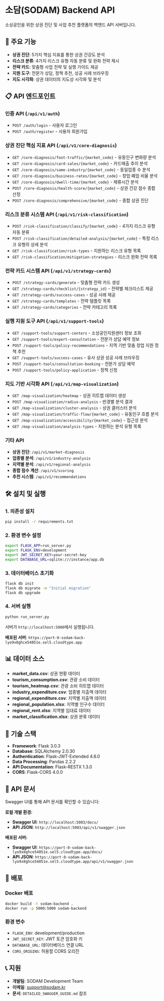 # 소담(SODAM) Backend API

소상공인을 위한 상권 진단 및 사업 추천 플랫폼의 백엔드 API 서버입니다.

## 🚀 주요 기능

- **상권 진단**: 5가지 핵심 지표를 통한 상권 건강도 분석
- **리스크 분류**: 4가지 리스크 유형 자동 분류 및 완화 전략 제시
- **전략 카드**: 맞춤형 사업 전략 및 실행 가이드 제공
- **지원 도구**: 전문가 상담, 정책 추천, 성공 사례 브라우징
- **지도 시각화**: 상권 데이터의 지도상 시각화 및 분석

## 📋 API 엔드포인트

### 인증 API (`/api/v1/auth`)

- `POST /auth/login` - 사용자 로그인
- `POST /auth/register` - 사용자 회원가입

### 상권 진단 핵심 지표 API (`/api/v1/core-diagnosis`)

- `GET /core-diagnosis/foot-traffic/{market_code}` - 유동인구 변화량 분석
- `GET /core-diagnosis/card-sales/{market_code}` - 카드매출 추이 분석
- `GET /core-diagnosis/same-industry/{market_code}` - 동일업종 수 분석
- `GET /core-diagnosis/business-rates/{market_code}` - 창업·폐업 비율 분석
- `GET /core-diagnosis/dwell-time/{market_code}` - 체류시간 분석
- `POST /core-diagnosis/health-score/{market_code}` - 상권 건강 점수 종합 산정
- `POST /core-diagnosis/comprehensive/{market_code}` - 종합 상권 진단

### 리스크 분류 시스템 API (`/api/v1/risk-classification`)

- `POST /risk-classification/classify/{market_code}` - 4가지 리스크 유형 자동 분류
- `POST /risk-classification/detailed-analysis/{market_code}` - 특정 리스크 유형의 상세 분석
- `GET /risk-classification/risk-types` - 지원하는 리스크 유형 목록
- `GET /risk-classification/mitigation-strategies` - 리스크 완화 전략 목록

### 전략 카드 시스템 API (`/api/v1/strategy-cards`)

- `POST /strategy-cards/generate` - 맞춤형 전략 카드 생성
- `GET /strategy-cards/checklist/{strategy_id}` - 전략별 체크리스트 제공
- `GET /strategy-cards/success-cases` - 성공 사례 제공
- `GET /strategy-cards/templates` - 전략 템플릿 목록
- `GET /strategy-cards/categories` - 전략 카테고리 목록

### 실행 지원 도구 API (`/api/v1/support-tools`)

- `GET /support-tools/support-centers` - 소상공인지원센터 정보 조회
- `GET /support-tools/expert-consultation` - 전문가 상담 예약 정보
- `POST /support-tools/policy-recommendations` - 지역 기반 맞춤 창업 지원 정책 추천
- `GET /support-tools/success-cases` - 유사 상권 성공 사례 브라우징
- `POST /support-tools/consultation-booking` - 전문가 상담 예약
- `POST /support-tools/policy-application` - 정책 신청

### 지도 기반 시각화 API (`/api/v1/map-visualization`)

- `GET /map-visualization/heatmap` - 상권 히트맵 데이터 생성
- `POST /map-visualization/radius-analysis` - 반경별 분석 결과
- `GET /map-visualization/cluster-analysis` - 상권 클러스터 분석
- `GET /map-visualization/traffic-flow/{market_code}` - 유동인구 흐름 분석
- `GET /map-visualization/accessibility/{market_code}` - 접근성 분석
- `GET /map-visualization/analysis-types` - 지원하는 분석 유형 목록

### 기타 API

- **상권 진단**: `/api/v1/market-diagnosis`
- **업종별 분석**: `/api/v1/industry-analysis`
- **지역별 분석**: `/api/v1/regional-analysis`
- **종합 점수 계산**: `/api/v1/scoring`
- **추천 시스템**: `/api/v1/recommendations`

## 🛠️ 설치 및 실행

### 1. 의존성 설치

```bash
pip install -r requirements.txt
```

### 2. 환경 변수 설정

```bash
export FLASK_APP=run_server.py
export FLASK_ENV=development
export JWT_SECRET_KEY=your-secret-key
export DATABASE_URL=sqlite:///instance/app.db
```

### 3. 데이터베이스 초기화

```bash
flask db init
flask db migrate -m "Initial migration"
flask db upgrade
```

### 4. 서버 실행

```bash
python run_server.py
```

서버가 `http://localhost:5000`에서 실행됩니다.

**배포된 서버**: `https://port-0-sodam-back-lyo9x8ghce54051e.sel5.cloudtype.app`

## 📊 데이터 소스

- **market_data.csv**: 상권 현황 데이터
- **tourism_consumption.csv**: 관광 소비 데이터
- **tourism_heatmap.csv**: 관광 소비 히트맵 데이터
- **industry_expenditure.csv**: 업종별 지출액 데이터
- **regional_expenditure.csv**: 지역별 지출액 데이터
- **regional_population.xlsx**: 지역별 인구수 데이터
- **regional_rent.xlsx**: 지역별 임대료 데이터
- **market_classification.xlsx**: 상권 분류 데이터

## 🔧 기술 스택

- **Framework**: Flask 3.0.3
- **Database**: SQLAlchemy 2.0.30
- **Authentication**: Flask-JWT-Extended 4.6.0
- **Data Processing**: Pandas 2.2.2
- **API Documentation**: Flask-RESTX 1.3.0
- **CORS**: Flask-CORS 4.0.0

## 📝 API 문서

Swagger UI를 통해 API 문서를 확인할 수 있습니다:

**로컬 개발 환경:**

- **Swagger UI**: `http://localhost:5003/docs/`
- **API JSON**: `http://localhost:5003/api/v1/swagger.json`

**배포된 서버:**

- **Swagger UI**: `https://port-0-sodam-back-lyo9x8ghce54051e.sel5.cloudtype.app/docs/`
- **API JSON**: `https://port-0-sodam-back-lyo9x8ghce54051e.sel5.cloudtype.app/api/v1/swagger.json`

## 🚀 배포

### Docker 배포

```bash
docker build -t sodam-backend .
docker run -p 5000:5000 sodam-backend
```

### 환경 변수

- `FLASK_ENV`: development/production
- `JWT_SECRET_KEY`: JWT 토큰 암호화 키
- `DATABASE_URL`: 데이터베이스 연결 URL
- `CORS_ORIGINS`: 허용할 CORS 오리진

## 📞 지원

- **개발팀**: SODAM Development Team
- **이메일**: support@sodam.kr
- **문서**: `DETAILED_SWAGGER_GUIDE.md` 참조
